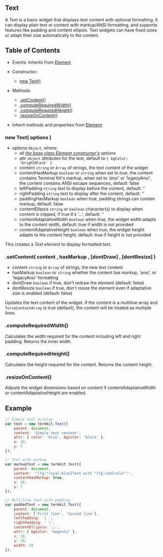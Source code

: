 <a name="top"></a>
<a name="ref.Text"></a>
## Text

A *Text* is a basic widget that displays text content with optional formatting.
It can display plain text or content with markup/ANSI formatting, and supports features like padding and content ellipsis.
Text widgets can have fixed sizes or adapt their size automatically to the content.

<a name="ref.Text.toc"></a>
## Table of Contents

* Events: Inherits from [Element](Element.md#ref.Element.event)

* Constructor:
	* [new Text()](#ref.Text.new)

* Methods:
	* [.setContent()](#ref.Text.setContent)
	* [.computeRequiredWidth()](#ref.Text.computeRequiredWidth)
	* [.computeRequiredHeight()](#ref.Text.computeRequiredHeight)
	* [.resizeOnContent()](#ref.Text.resizeOnContent)

* Inherit methods and properties from [Element](Element.md#ref.Element.toc)

<a name="ref.Text.new"></a>
### new Text( options )

* options `Object`, where:
	* *all [the base class Element constructor's](Element.md#ref.Element.new) options*
	* attr `object` attributes for the text, default to `{ bgColor: 'brightBlack' }`
	* content `string` or `Array` of strings, the text content of the widget
	* contentHasMarkup `boolean` or `string` when set to *true*, the content contains Terminal Kit's markup,
	  when set to *'ansi'* or *'legacyAnsi'*, the content contains ANSI escape sequences, default: false
	* leftPadding `string` text to display before the content, default: ''
	* rightPadding `string` text to display after the content, default: ''
	* paddingHasMarkup `boolean` when true, padding strings can contain markup, default: false
	* contentEllipsis `string` or `boolean` character(s) to display when content is clipped, if true it's '…', default: ''
	* contentAdaptativeWidth `boolean` when true, the widget width adapts to the content width, default: true if width is not provided
	* contentAdaptativeHeight `boolean` when true, the widget height adapts to the content height, default: true if height is not provided

This creates a *Text element* to display formatted text.

<a name="ref.Text.setContent"></a>
### .setContent( content , hasMarkup , [dontDraw] , [dontResize] )

* content `string` or `Array` of strings, the new text content
* hasMarkup `boolean` or `string` whether the content has markup, 'ansi', or 'legacyAnsi' formatting
* dontDraw `boolean` if true, don't redraw the element (default: false)
* dontResize `boolean` if true, don't resize the element even if adaptative size is enabled (default: false)

Updates the text content of the widget. If the content is a multiline array and `forceContentArray` is true (default),
the content will be treated as multiple lines.

<a name="ref.Text.computeRequiredWidth"></a>
### .computeRequiredWidth()

Calculates the width required for the content including left and right padding. Returns the inner width.

<a name="ref.Text.computeRequiredHeight"></a>
### .computeRequiredHeight()

Calculates the height required for the content. Returns the content height.

<a name="ref.Text.resizeOnContent"></a>
### .resizeOnContent()

Adjusts the widget dimensions based on content if contentAdaptativeWidth or contentAdaptativeHeight are enabled.

## Example

```javascript
// Simple text display
var text = new termkit.Text({
    parent: document,
    content: 'Simple text content',
    attr: { color: 'blue', bgColor: 'black' },
    x: 10,
    y: 5
});

// Text with markup
var markupText = new termkit.Text({
    parent: document,
    content: '^[fg:*royal-blue]Text with ^[fg:red]color^:',
    contentHasMarkup: true,
    x: 10,
    y: 7
});

// Multiline text with padding
var paddedText = new termkit.Text({
    parent: document,
    content: ['First line', 'Second line'],
    leftPadding: '| ',
    rightPadding: ' |',
    contentEllipsis: '…',
    attr: { bgColor: 'magenta' },
    x: 10,
    y: 10,
    width: 20
});
```